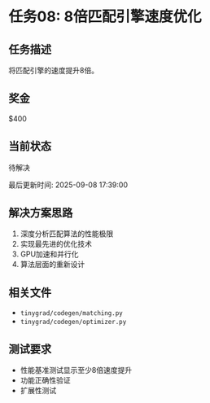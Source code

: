 # 任务08: 8倍匹配引擎速度优化

## 任务描述
将匹配引擎的速度提升8倍。

## 奖金
$400

## 当前状态
待解决

最后更新时间: 2025-09-08 17:39:00

## 解决方案思路
1. 深度分析匹配算法的性能极限
2. 实现最先进的优化技术
3. GPU加速和并行化
4. 算法层面的重新设计

## 相关文件
- `tinygrad/codegen/matching.py`
- `tinygrad/codegen/optimizer.py`

## 测试要求
- 性能基准测试显示至少8倍速度提升
- 功能正确性验证
- 扩展性测试
